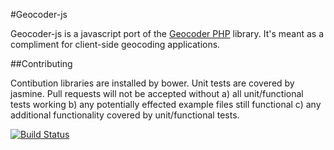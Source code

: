 #Geocoder-js

Geocoder-js is a javascript port of the <a href="http://geocoder-php.org/Geocoder/">Geocoder PHP</a> library. It's meant as a compliment for client-side geocoding applications.

##Contributing

Contibution libraries are installed by bower. Unit tests are covered by jasmine. Pull requests will not be accepted without a) all unit/functional tests working b) any potentially effected example files still functional c) any additional functionality covered by unit/functional tests.

[![Build Status](https://travis-ci.org/fillerwriter/geocoder-js.png?branch=master)](https://travis-ci.org/fillerwriter/geocoder-js)